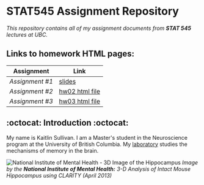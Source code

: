 # STAT545 Assignment Repository
_This repository contains all of my assignment documents from __STAT 545__ lectures at UBC._

## Links to homework HTML pages:


|Assignment|Link         |
|----------|-------------|
| _Assignment #1_ | [slides](https://kaitsull.github.io/STAT545-assignments/hw01/hw01_xaringan-gapminder.html)|
| _Assignment #2_ | [hw02 html file](https://kaitsull.github.io/STAT545-assignments/hw02/hw02.html) |
| _Assignment #3_ | [hw03 html file](https://kaitsull.github.io/STAT545-assignments/hw03/hw03.html) |
    


## :octocat: Introduction :octocat:
My name is Kaitlin Sullivan. 
I am a Master's student in the Neuroscience program at the University of British Columbia. 
My [laboratory](https://www.cembrowskilab.com/) studies the mechanisms of memory in the brain. 

![National Institute of Mental Health - 3D Image of the Hippocampus](https://i.ytimg.com/vi/wMuwc2MxLuw/maxresdefault.jpg)
_Image by the __National Institute of Mental Health:__ 3-D Analysis of Intact Mouse Hippocampus using CLARITY (April 2013)_
